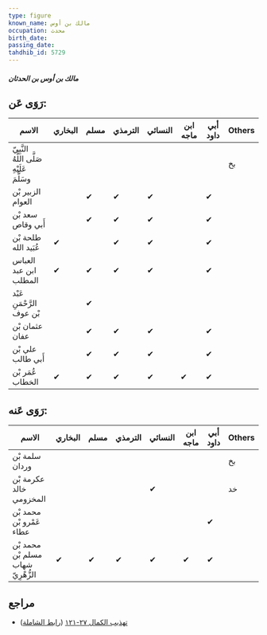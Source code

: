 ```yaml
---
type: figure
known_name: مالك بن أوس
occupation: محدث
birth_date:
passing_date:
tahdhib_id: 5729
---
```

##### مالك بن أوس بن الحدثان

## رَوَى عَن:
| الاسم                                      | البخاري | مسلم | الترمذي | النسائي | ابن ماجه | أبي داود | Others |
| ------------------------------------------ | ------- | ---- | ------- | ------- | -------- | -------- | ------ |
| النَّبِيّ صَلَّى اللَّهُ عَلَيْهِ وسَلَّمَ |         |      |         |         |          |          | بخ     |
| الزبير بْن العوام                          |         | ✔    | ✔       | ✔       |          | ✔        |        |
| سعد بْن أَبي وقاص                          |         | ✔    | ✔       | ✔       |          | ✔        |        |
| طلحة بْن عُبَيد الله                       | ✔       |      | ✔       | ✔       |          | ✔        |        |
| العباس ابن عبد المطلب                      | ✔       | ✔    | ✔       | ✔       |          | ✔        |        |
| عَبْد الرَّحْمَنِ بْن عوف                  |         | ✔    |         |         |          |          |        |
| عثمان بْن عفان                             |         | ✔    | ✔       | ✔       |          | ✔        |        |
| علي بْن أَبي طالب                          |         | ✔    | ✔       | ✔       |          | ✔        |        |
| عُمَر بْن الخطاب                           | ✔       | ✔    | ✔       | ✔       | ✔        | ✔        |        |
## رَوَى عَنه:
| الاسم                              | البخاري | مسلم | الترمذي | النسائي | ابن ماجه | أبي داود | Others |
| ---------------------------------- | ------- | ---- | ------- | ------- | -------- | -------- | ------ |
| سلمة بْن وردان                     |         |      |         |         |          |          | بخ     |
| عكرمة بْن خالد المخزومي            |         |      |         | ✔       |          |          | خد     |
| محمد بْن عَمْرو بْن عطاء           |         |      |         |         |          | ✔        |        |
| محمد بْن مسلم بْن شهاب الزُّهْرِيّ | ✔       | ✔    | ✔       | ✔       | ✔        | ✔        |        |
## مراجع
- [تهذيب الكمال ٢٧-١٢١](obsidian://open?vault=Tahdhib-al-Kamal&file=Figures/٥٧٢٩-مالك%20بن%20أوس%20بن%20الحدثان) ([رابط الشاملة](https://shamela.ws/book/3722/14510))